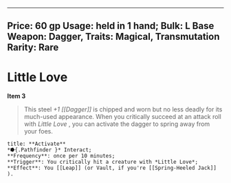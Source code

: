 
---
Price: 60 gp
Usage: held in 1 hand;
Bulk: L
Base Weapon: Dagger,
Traits: Magical, Transmutation
Rarity: Rare
---

# Little Love

**Item 3**

> This steel *+1 [[Dagger]]* is chipped and worn but no less deadly for its much-used appearance. When you critically succeed at an attack roll with *Little Love* , you can activate the dagger to spring away from your foes.

```ad-embed-ability
title: **Activate**
*⭓{.Pathfinder }* Interact; 
**Frequency**: once per 10 minutes;
**Trigger**: You critically hit a creature with *Little Love*;
**Effect**: You [[Leap]] (or Vault, if you're [[Spring-Heeled Jack]] ).

```
